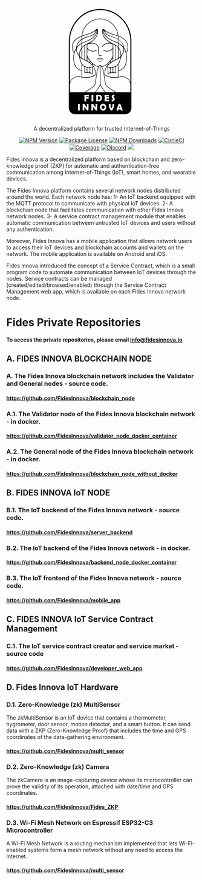 <p align="center">
<img src="github-logo.jpg" width="300" height="300">
</p>

[circleci-image]: https://img.shields.io/circleci/build/github/nestjs/nest/master?token=abc123def456
[circleci-url]: https://circleci.com/gh/nestjs/nest

  <p align="center">A decentralized platform for trusted Internet-of-Things</p>
    <p align="center">
<a href="https://www.npmjs.com/~nestjscore" target="_blank"><img src="https://img.shields.io/npm/v/@nestjs/core.svg" alt="NPM Version" /></a>
<a href="https://www.npmjs.com/~nestjscore" target="_blank"><img src="https://img.shields.io/npm/l/@nestjs/core.svg" alt="Package License" /></a>
<a href="https://www.npmjs.com/~nestjscore" target="_blank"><img src="https://img.shields.io/npm/dm/@nestjs/common.svg" alt="NPM Downloads" /></a>
<a href="https://circleci.com/gh/nestjs/nest" target="_blank"><img src="https://img.shields.io/circleci/build/github/nestjs/nest/master" alt="CircleCI" /></a>
<a href="https://coveralls.io/github/nestjs/nest?branch=master" target="_blank"><img src="https://coveralls.io/repos/github/nestjs/nest/badge.svg?branch=master#9" alt="Coverage" /></a>
<a href="https://discord.com/invite/NQdM6JGwcs" target="_blank"><img src="https://img.shields.io/badge/discord-online-brightgreen.svg" alt="Discord"/></a>
<a href="https://twitter.com/FidesInnov93442" target="_blank"><img src="https://img.shields.io/twitter/follow/nestframework.svg?style=social&label=Follow"></a>
</p>


Fides Innova is a decentralized platform based on blockchain and zero-knowledge proof (ZKP) for automatic and authentication-free communication among Internet-of-Things (IoT), smart homes, and wearable devices.

The Fides Innova platform contains several network nodes distributed around the world. Each network node has: 1- An IoT backend equipped with the MQTT protocol to communicate with physical IoT devices. 2- A blockchain node that facilitates communication with other Fides Innova network nodes. 3- A service contract management module that enables automatic communication between untrusted IoT devices and users without any authentication.

Moreover, Fides Innova has a mobile application that allows network users to access their IoT devices and blockchain accounts and wallets on the network. The mobile application is available on Android and iOS.

Fides Innova introduced the concept of a Service Contract, which is a small program code to automate communication between IoT devices through the nodes. Service contracts can be managed (created/edited/browsed/enabled) through the Service Contract Management web app, which is available on each Fides Innova network node.

# Fides Private Repositories 
#### To access the private repositories, please email info@fidesinnova.io


## A. FIDES INNOVA BLOCKCHAIN NODE
### A. The Fides Innova blockchain network includes the Validator and General nodes - source code.
#### https://github.com/FidesInnova/blockchain_node

### A.1. The Validator node of the Fides Innova blockchain network - in docker. 
#### https://github.com/FidesInnova/validator_node_docker_container

### A.2. The General node of the Fides Innova blockchain network - in docker.
#### https://github.com/FidesInnova/blockchain_node_without_docker


## B. FIDES INNOVA IoT NODE
### B.1. The IoT backend of the Fides Innova network - source code. 
#### https://github.com/FidesInnova/server_backend

### B.2. The IoT backend of the Fides Innova network - in docker. 
#### https://github.com/FidesInnova/backend_node_docker_container

### B.3. The IoT frontend of the Fides Innova network - source code. 
#### https://github.com/FidesInnova/mobile_app


## C. FIDES INNOVA IoT Service Contract Management
### C.1. The IoT service contract creator and service market - source code
#### https://github.com/FidesInnova/developer_web_app

## D. Fides Innova IoT Hardware
### D.1. Zero-Knowledge (zk) MultiSensor
The zkMultiSensor is an IoT device that contains a thermometer, hygrometer, door sensor, motion detector, and a smart button. It can send data with a ZKP (Zero-Knowledge Proof) that includes the time and GPS coordinates of the data-gathering environment.
#### https://github.com/FidesInnova/multi_sensor

### D.2. Zero-Knowledge (zk) Camera
The zkCamera is an image-capturing device whose its microcontroller can prove the validity of its operation, attached with date/time and GPS coordinates.
#### https://github.com/FidesInnova/Fides_ZKP

### D.3. Wi-Fi Mesh Network on Espressif ESP32-C3 Microcontroller
A Wi-Fi Mesh Network is a routing mechanism implemented that lets Wi-Fi-enabled systems form a mesh network without any need to access the Internet. 
#### https://github.com/FidesInnova/multi_sensor
